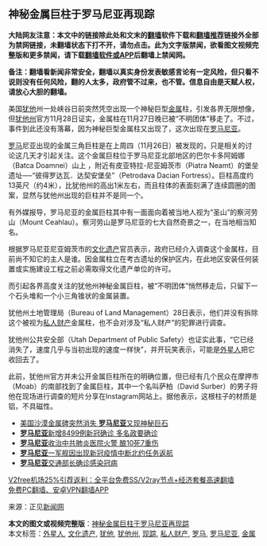  <h2>神秘金属巨柱于罗马尼亚再现踪</h2> <p class="notice"><b>大陆网友注意：本文中的链接除此处和文末的<a href="https://github.com/bannedbook/fanqiang" >翻墙</a>软件下载和<a href="https://github.com/killgcd/justmysocks/blob/master/README.md">翻墙推荐</a>链接外全部为禁网链接，未翻墙状态下打不开，请勿点击。此为文字版禁闻，欲看图文视频完整版和更多禁闻，请下载<a href="https://github.com/bannedbook/fanqiang">翻墙软件或APP</a>后翻墙上禁闻网。</p><p>备注：翻墙看新闻非常安全，翻墙以真实身份发表敏感言论有一定风险，但只看不说则没有任何风险，翻的人太多，政府管不过来，也不管。信息自由是天赋人权，请放心大胆的翻墙。</b></p>  <div class="entry"> <p></p> <p>美国<a href="https://www.bannedbook.org/bnews/tag/%E7%8A%B9%E4%BB%96/" class="st_tag internal_tag" rel="tag" title="标签 犹他 下的日志">犹他</a>州一处峡谷日前突然凭空出现一个神秘巨型<a href="https://www.bannedbook.org/bnews/tag/%E9%87%91%E5%B1%9E/" class="st_tag internal_tag" rel="tag" title="标签 金属 下的日志">金属</a>柱，引发各界无限想像，但<a href="https://www.bannedbook.org/bnews/tag/%E7%8A%B9%E4%BB%96%E5%B7%9E/" class="st_tag internal_tag" rel="tag" title="标签 犹他州 下的日志">犹他州</a>官方11月28日证实，金属柱在11月27日晚已被“不明团体”移走了。不过，事件到此还没有落幕，因为神秘巨型金属柱又出现了，这次出现在<a href="https://www.bannedbook.org/bnews/tag/%e7%bd%97%e9%a9%ac%e5%b0%bc%e4%ba%9a/" class="st_tag internal_tag" rel="tag" title="标签 罗马尼亚 下的日志">罗马尼亚</a>。</p> <p><a href="https://www.bannedbook.org/bnews/tag/%e7%bd%97%e9%a9%ac/" class="st_tag internal_tag" rel="tag" title="标签 罗马 下的日志">罗马</a>尼亚出现的金属三角巨柱是在上周四（11月26日）被发现的，只是相关的讨论这几天才引起关注。这个金属巨柱位于罗马尼亚北部地区的巴尔卡多阿姆娜（Batca Doamnei）山上 ，附近有皮亚特拉-尼亚姆茨市（Piatra Neamt）的堡垒遗址──“彼得罗达瓦．达契安堡垒”（Petrodava Dacian Fortress）。巨柱高度约13英尺（约4米），比犹他州的高出1米左右，而且柱体的表面刻满了连续圆圈的图案，显然与犹他州出现的巨柱并不是同一个。</p>  <p>有外媒报导，罗马尼亚的金属巨柱其中有一面面向着被当地人视为“圣山”的察河劳山（Mount Ceahlau）。察河劳山是罗马尼亚的七大自然奇景之一，在当地相当知名。</p> <p>根据罗马尼亚尼亚姆茨市的<a href="https://www.bannedbook.org/bnews/tag/%E6%96%87%E5%8C%96%E9%81%97%E4%BA%A7/" class="st_tag internal_tag" rel="tag" title="标签 文化遗产 下的日志">文化遗产</a>官员表示，政府已经介入调查这个金属柱，目前尚不知它的主人是谁。因金属柱立在考古遗址的保护区内，在此地区安装任何装置或实施建设工程之前必需取得文化遗产单位的许可。</p> <p>而引起各界高度关注的犹他州神秘金属巨柱，被“不明团体”悄然移走后，只留下一个石头堆和一个小三角锥状的金属装置。</p>  <p>犹他州土地管理局（Bureau of Land Management）28日表示，他们并没有拆除这个被视为<a href="https://www.bannedbook.org/bnews/tag/%E7%A7%81%E4%BA%BA%E8%B4%A2%E4%BA%A7/" class="st_tag internal_tag" rel="tag" title="标签 私人财产 下的日志">私人财产</a>金属柱，也不会对涉及“私人财产”的犯罪进行调查。</p> <p>犹他州公共安全部（Utah Department of Public Safety）也证实此事，“它已经消失了，速度几乎与当初出现的速度一样快”，并开玩笑表示，可能是<a href="https://www.bannedbook.org/bnews/tag/%e5%a4%96%e6%98%9f%e4%ba%ba/" class="st_tag internal_tag" rel="tag" title="标签 外星人 下的日志">外星人</a>把它收回去了。</p> <p>此前，犹他州官方并未公开金属巨柱所在的明确位置，但已经有几个民众在摩押市（Moab）的南部找到了金属巨柱，其中一个名叫萨柏（David Surber）的男子将他在现场进行调查的短片分享在Instagram网站上。据他表示，这根柱子的材质是铝，不具磁性。</p>  <p></p> <ul class='op-related-articles' title='相关阅读'> <li><a href='https://www.bannedbook.org/bnews/baitai/20201201/1440096.html' target='_blank'>美国沙漠金属碑突然消失 <b>罗马尼亚</b>又现神秘巨石</a></li> <li><a href='https://www.bannedbook.org/bnews/baitai/20201128/1438590.html' target='_blank'><b>罗马尼亚</b>新增8499例新冠确诊 多名政要确诊</a></li> <li><a href='https://www.bannedbook.org/bnews/worldnews/20201115/1431443.html' target='_blank'><b>罗马尼亚</b>收治中共肺炎医院火警 酿10死7重伤</a></li> <li><a href='https://www.bannedbook.org/bnews/baitai/20201111/1429267.html' target='_blank'><b>罗马尼亚</b>一军舰因出现新冠疫情中断北约任务返航</a></li> <li><a href='https://www.bannedbook.org/bnews/baitai/20201105/1426342.html' target='_blank'><b>罗马尼亚</b>交通部长确诊感染冠病</a></li> </ul> <p class="texttj"> <a href="https://github.com/bannedbook/fanqiang/wiki/V2ray%E6%9C%BA%E5%9C%BA" target="_blank">V2free机场25%引荐返利：全平台免费SS/V2ray节点+经济套餐高速翻墙</a><br/> <a href="https://github.com/bannedbook/fanqiang/wiki/%E7%A6%81%E9%97%BB%E7%BD%91%E5%AE%89%E5%8D%93%E7%BF%BB%E5%A2%99%E6%96%B0%E9%97%BBAPP" target="_blank">免费PC翻墙、安卓VPN翻墙APP</a></p><p>来源：正见<span class='wp_keywordlink_affiliate'><a href="https://www.bannedbook.org/" title="新闻网">新闻网</a></span></p><a name='sharetosocial'></a>       <div><b>本文的图文或视频完整版</b>：<a href='https://www.bannedbook.org/bnews/worldnews/20201202/1440794.html'>神秘金属巨柱于罗马尼亚再现踪</a></div>  </div><!--END ENTRY--> <div class="postfooter"> <div>本文标签：<a href="https://www.bannedbook.org/bnews/tag/%e5%a4%96%e6%98%9f%e4%ba%ba/" rel="tag">外星人</a>, <a href="https://www.bannedbook.org/bnews/tag/%E6%96%87%E5%8C%96%E9%81%97%E4%BA%A7/" rel="tag">文化遗产</a>, <a href="https://www.bannedbook.org/bnews/tag/%E7%8A%B9%E4%BB%96/" rel="tag">犹他</a>, <a href="https://www.bannedbook.org/bnews/tag/%E7%8A%B9%E4%BB%96%E5%B7%9E/" rel="tag">犹他州</a>, <a href="https://www.bannedbook.org/bnews/tag/%E7%8E%B0%E8%B8%AA/" rel="tag">现踪</a>, <a href="https://www.bannedbook.org/bnews/tag/%E7%A7%81%E4%BA%BA%E8%B4%A2%E4%BA%A7/" rel="tag">私人财产</a>, <a href="https://www.bannedbook.org/bnews/tag/%e7%bd%97%e9%a9%ac/" rel="tag">罗马</a>, <a href="https://www.bannedbook.org/bnews/tag/%e7%bd%97%e9%a9%ac%e5%b0%bc%e4%ba%9a/" rel="tag">罗马尼亚</a>, <a href="https://www.bannedbook.org/bnews/tag/%E9%87%91%E5%B1%9E/" rel="tag">金属</a></div>  </div><!--END POSTFOOTER--> 